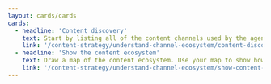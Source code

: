 ```yaml
---
layout: cards/cards
cards:
  - headline: 'Content discovery'
    text: Start by listing all of the content channels used by the agency. 
    link: '/content-strategy/understand-channel-ecosystem/content-discovery/'
  - headline: 'Show the content ecosystem'
    text: Draw a map of the content ecosystem. Use your map to show how complex the ecosystem is.
    link: '/content-strategy/understand-channel-ecosystem/show-content-ecosystem/'
---
```

